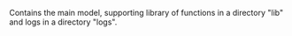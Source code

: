 Contains the main model, supporting library of functions in a directory "lib" and logs in a directory "logs".
